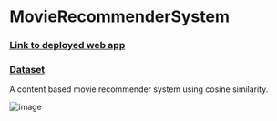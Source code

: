 # MovieRecommenderSystem

### [Link to deployed web app](https://movie-production-8963.up.railway.app/)

### [Dataset](https://www.kaggle.com/datasets/tmdb/tmdb-movie-metadata?select=tmdb_5000_movies.csv)

A content based movie recommender system using cosine similarity.

![image](https://github.com/Nirmit1910/MovieRecommenderSystem/assets/65971697/10619a53-25fc-4e6e-8f46-4bef02fc646f)





